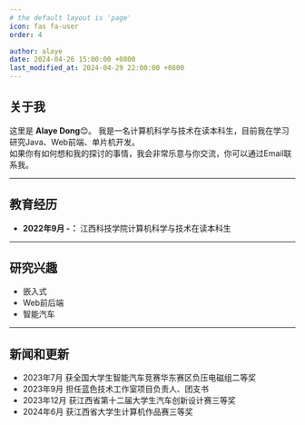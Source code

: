 ```yaml
---
# the default layout is 'page'
icon: fas fa-user
order: 4

author: alaye
date: 2024-04-26 15:00:00 +0800
last_modified_at: 2024-04-29 22:00:00 +0800
---
```


## 关于我

这里是 **Alaye Dong**😊。
我是一名计算机科学与技术在读本科生，目前我在学习研究Java、Web前端、单片机开发。<br>
如果你有如何想和我的探讨的事情，我会非常乐意与你交流，你可以通过Email联系我。[<i class="fa-solid fa-envelope"></i>](mailto:alayevast@outlook.com)

---

## 教育经历

- **2022年9月 -：** 江西科技学院计算机科学与技术在读本科生

---

## 研究兴趣

- 嵌入式
- Web前后端
- 智能汽车

---

## 新闻和更新

- 2023年7月 获全国大学生智能汽车竞赛华东赛区负压电磁组二等奖
- 2023年9月 担任蓝色技术工作室项目负责人、团支书
- 2023年12月 获江西省第十二届大学生汽车创新设计赛三等奖
- 2024年6月 获江西省大学生计算机作品赛三等奖
